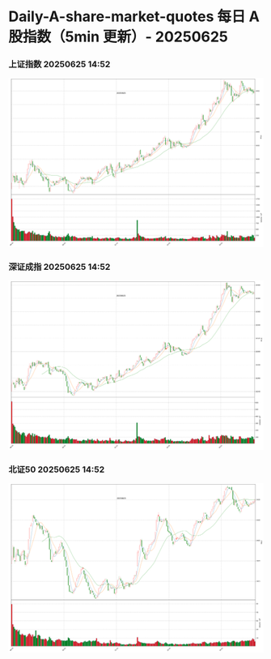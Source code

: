 
# Daily-A-share-market-quotes 每日 A 股指数（5min 更新）- 20250625

### 上证指数 20250625 14:52
![](./fig/2025/6/20250625-sh000001.png)

### 深证成指 20250625 14:52
![](./fig/2025/6/20250625-sz399001.png)

### 北证50 20250625 14:52
![](./fig/2025/6/20250625-bj899050.png)
